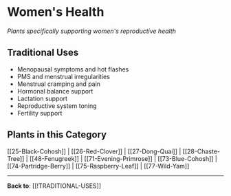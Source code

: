 # Women's Health

*Plants specifically supporting women's reproductive health*

## Traditional Uses
- Menopausal symptoms and hot flashes
- PMS and menstrual irregularities
- Menstrual cramping and pain
- Hormonal balance support
- Lactation support
- Reproductive system toning
- Fertility support

## Plants in this Category

[[25-Black-Cohosh]] | [[26-Red-Clover]] | [[27-Dong-Quai]] | [[28-Chaste-Tree]] | [[48-Fenugreek]] | [[71-Evening-Primrose]] | [[73-Blue-Cohosh]] | [[74-Partridge-Berry]] | [[75-Raspberry-Leaf]] | [[77-Wild-Yam]]

---

**Back to**: [[!TRADITIONAL-USES]]